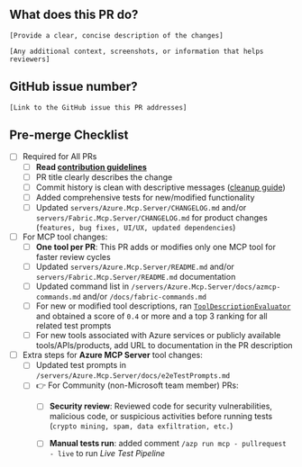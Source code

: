 ## What does this PR do?
`[Provide a clear, concise description of the changes]`

`[Any additional context, screenshots, or information that helps reviewers]`

## GitHub issue number?
`[Link to the GitHub issue this PR addresses]`

## Pre-merge Checklist
- [ ] Required for All PRs
    - [ ] **Read [contribution guidelines](https://github.com/microsoft/mcp/blob/main/CONTRIBUTING.md)**
    - [ ] PR title clearly describes the change
    - [ ] Commit history is clean with descriptive messages ([cleanup guide](https://github.com/Azure/azure-powershell/blob/master/documentation/development-docs/cleaning-up-commits.md))
    - [ ] Added comprehensive tests for new/modified functionality
    - [ ] Updated `servers/Azure.Mcp.Server/CHANGELOG.md` and/or `servers/Fabric.Mcp.Server/CHANGELOG.md` for product changes (`features, bug fixes, UI/UX, updated dependencies`)
- [ ] For MCP tool changes:
    - [ ] **One tool per PR**: This PR adds or modifies only one MCP tool for faster review cycles
    - [ ] Updated `servers/Azure.Mcp.Server/README.md` and/or `servers/Fabric.Mcp.Server/README.md` documentation
    - [ ] Updated command list in `/servers/Azure.Mcp.Server/docs/azmcp-commands.md` and/or `/docs/fabric-commands.md`
    - [ ] For new or modified tool descriptions, ran [`ToolDescriptionEvaluator`](https://github.com/microsoft/mcp/blob/main/eng/tools/ToolDescriptionEvaluator/Quickstart.md) and obtained a score of `0.4` or more and a top 3 ranking for all related test prompts
    - [ ] For new tools associated with Azure services or publicly available tools/APIs/products, add URL to documentation in the PR description
- [ ] Extra steps for **Azure MCP Server** tool changes:
    - [ ] Updated test prompts in `/servers/Azure.Mcp.Server/docs/e2eTestPrompts.md`
    - [ ] 👉 For Community (non-Microsoft team member) PRs:
        - [ ] **Security review**: Reviewed code for security vulnerabilities, malicious code, or suspicious activities before running tests (`crypto mining, spam, data exfiltration, etc.`)
        - [ ] **Manual tests run**: added comment `/azp run mcp - pullrequest - live` to run *Live Test Pipeline*
    
